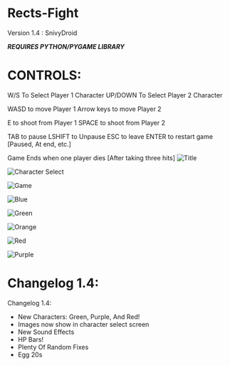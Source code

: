 # Rects-Fight   

Version 1.4 : SnivyDroid

***REQUIRES PYTHON/PYGAME LIBRARY***

# CONTROLS:
W/S To Select Player 1 Character
UP/DOWN To Select Player 2 Character

WASD to move Player 1
Arrow keys to move Player 2

E to shoot from Player 1
SPACE to shoot from Player 2

TAB to pause
LSHIFT to Unpause
ESC to leave
ENTER to restart game [Paused, At end, etc.]

Game Ends when one player dies [After taking three hits]
![Title](https://i.imgur.com/GpAOhpL.png "Title Screen")

![Character Select](https://i.imgur.com/bOiU3hj.png "Character Select")

![Game](https://i.imgur.com/gzPQYPm.png "Game in Action")

![Blue](https://i.imgur.com/pD5AZqO.png "Blue")

![Green](https://i.imgur.com/xsTXprV.png "Green")

![Orange](https://i.imgur.com/LDyIXrp.png "Orange")

![Red](https://i.imgur.com/UcZDa4W.png "Red")

![Purple](https://i.imgur.com/hOSbbuM.png "Purple")

# Changelog 1.4:
Changelog 1.4:
- New Characters: Green, Purple, And Red!
- Images now show in character select screen
- New Sound Effects
- HP Bars!
- Plenty Of Random Fixes
- Egg 20s
